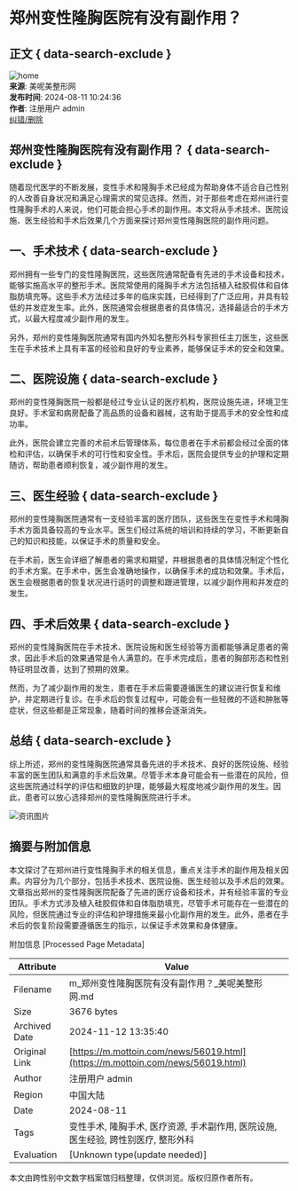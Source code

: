 # 郑州变性隆胸医院有没有副作用？

## 正文 { data-search-exclude }


![home](/static/picture/mianbaoxie.png)  
**来源**: 美呢美整形网  
**发布时间**: 2024-08-11 10:24:36  
**作者**: 注册用户 admin  
[纠错/删除](http://wpa.qq.com/msgrd?v=3&uin=1984511024&site=qq&menu=yes)

## 郑州变性隆胸医院有没有副作用？ { data-search-exclude }

随着现代医学的不断发展，变性手术和隆胸手术已经成为帮助身体不适合自己性别的人改善自身状况和满足心理需求的常见选择。然而，对于那些考虑在郑州进行变性隆胸手术的人来说，他们可能会担心手术的副作用。本文将从手术技术、医院设施、医生经验和手术后效果几个方面来探讨郑州变性隆胸医院的副作用问题。

## 一、手术技术 { data-search-exclude }

郑州拥有一些专门的变性隆胸医院，这些医院通常配备有先进的手术设备和技术，能够实施高水平的整形手术。医院常使用的隆胸手术方法包括植入硅胶假体和自体脂肪填充等。这些手术方法经过多年的临床实践，已经得到了广泛应用，并具有较低的并发症发生率。此外，医院通常会根据患者的具体情况，选择最适合的手术方式，以最大程度减少副作用的发生。

另外，郑州的变性隆胸医院通常有国内外知名整形外科专家担任主刀医生，这些医生在手术技术上具有丰富的经验和良好的专业素养，能够保证手术的安全和效果。

## 二、医院设施 { data-search-exclude }

郑州的变性隆胸医院一般都是经过专业认证的医疗机构，医院设施先进，环境卫生良好。手术室和病房配备了高品质的设备和器械，这有助于提高手术的安全性和成功率。

此外，医院会建立完善的术前术后管理体系，每位患者在手术前都会经过全面的体检和评估，以确保手术的可行性和安全性。手术后，医院会提供专业的护理和定期随访，帮助患者顺利恢复，减少副作用的发生。

## 三、医生经验 { data-search-exclude }

郑州的变性隆胸医院通常有一支经验丰富的医疗团队，这些医生在变性手术和隆胸手术方面具备较高的专业水平。医生们经过系统的培训和持续的学习，不断更新自己的知识和技能，以保证手术的质量和安全。

在手术前，医生会详细了解患者的需求和期望，并根据患者的具体情况制定个性化的手术方案。在手术中，医生会准确地操作，以确保手术的成功和效果。手术后，医生会根据患者的恢复状况进行适时的调整和跟进管理，以减少副作用和并发症的发生。

## 四、手术后效果 { data-search-exclude }

郑州的变性隆胸医院在手术技术、医院设施和医生经验等方面都能够满足患者的需求，因此手术后的效果通常是令人满意的。在手术完成后，患者的胸部形态和性别特征明显改善，达到了预期的效果。

然而，为了减少副作用的发生，患者在手术后需要遵循医生的建议进行恢复和维护，并定期进行复诊。在手术后的恢复过程中，可能会有一些轻微的不适和肿胀等症状，但这些都是正常现象，随着时间的推移会逐渐消失。

## 总结 { data-search-exclude }

综上所述，郑州的变性隆胸医院通常具备先进的手术技术、良好的医院设施、经验丰富的医生团队和满意的手术后效果。尽管手术本身可能会有一些潜在的风险，但这些医院通过科学的评估和细致的护理，能够最大程度地减少副作用的发生。因此，患者可以放心选择郑州的变性隆胸医院进行手术。

![资讯图片](/static/picture/zixun.jpg)

## 摘要与附加信息

<!-- tcd_abstract -->
本文探讨了在郑州进行变性隆胸手术的相关信息，重点关注手术的副作用及相关因素。内容分为几个部分，包括手术技术、医院设施、医生经验以及手术后的效果。文章指出郑州的变性隆胸医院配备了先进的医疗设备和技术，并有经验丰富的专业团队。手术方式涉及植入硅胶假体和自体脂肪填充，尽管手术可能存在一些潜在的风险，但医院通过专业的评估和护理措施来最小化副作用的发生。此外，患者在手术后的恢复阶段需要遵循医生的指示，以保证手术效果和身体健康。
<!-- tcd_abstract_end -->

附加信息 [Processed Page Metadata]

| Attribute       | Value                                  |
|-----------------|----------------------------------------|
| Filename        | m_郑州变性隆胸医院有没有副作用？_美呢美整形网.md                             |
| Size            | 3676 bytes                           |
| Archived Date   | 2024-11-12 13:35:40                             |
| Original Link   | [https://m.mottoin.com/news/56019.html](https://m.mottoin.com/news/56019.html)                       |
| Author          | 注册用户 admin                               |
| Region          | 中国大陆                               |
| Date            | 2024-08-11                                 |
| Tags            | 变性手术, 隆胸手术, 医疗资源, 手术副作用, 医院设施, 医生经验, 跨性别医疗, 整形外科                                 |
| Evaluation            | [Unknown type(update needed)]                                 |
<!-- tcd_table_end -->

本文由跨性别中文数字档案馆归档整理，仅供浏览。版权归原作者所有。
